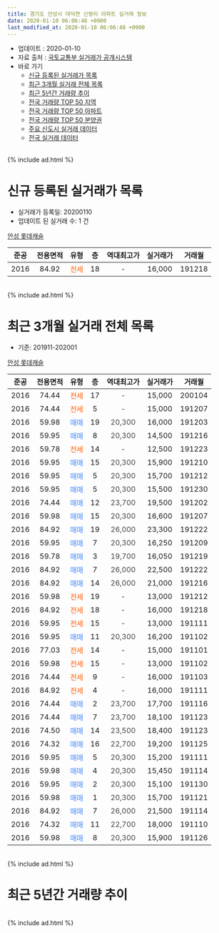 ```yaml
---
title: 경기도 안성시 대덕면 신령리 아파트 실거래 정보
date: 2020-01-10 06:06:48 +0900
last_modified_at: 2020-01-10 06:06:48 +0900
---
```


* 업데이트 : 2020-01-10
* 자료 출처 : [국토교통부 실거래가 공개시스템](http://rt.molit.go.kr)
* 바로 가기
    * [신규 등록된 실거래가 목록](#신규-등록된-실거래가-목록)
    * [최근 3개월 실거래 전체 목록](#최근-3개월-실거래-전체-목록)
    * [최근 5년간 거래량 추이](#최근-5년간-거래량-추이)
    * [전국 거래량 TOP 50 지역](https://inasie.github.io/apt-trade-info/최근-3개월-전국에서-가장-거래가-많이-발생한-지역)
    * [전국 거래량 TOP 50 아파트](https://inasie.github.io/apt-trade-info/최근-3개월-전국에서-가장-거래가-많이-발생한-아파트)
    * [전국 거래량 TOP 50 분양권](https://inasie.github.io/apt-trade-info/최근-3개월-전국에서-가장-거래가-많이-발생한-분양권)
    * [주요 신도시 실거래 데이터](https://inasie.github.io/apt-trade-info/주요-신도시)
    * [전국 실거래 데이터](https://inasie.github.io/apt-trade-info/전국)
<br>
{% include ad.html %}
<br>

# 신규 등록된 실거래가 목록
* 실거래가 등록일: 20200110
* 업데이트 된 실거래 수: 1 건


[안성 롯데캐슬](https://search.naver.com/search.naver?query=%EA%B2%BD%EA%B8%B0%EB%8F%84+%EC%95%88%EC%84%B1%EC%8B%9C+%EB%8C%80%EB%8D%95%EB%A9%B4+%EC%8B%A0%EB%A0%B9%EB%A6%AC+%EC%95%88%EC%84%B1+%EB%A1%AF%EB%8D%B0%EC%BA%90%EC%8A%AC)

|준공|전용면적|유형|층|역대최고가|실거래가|거래월|
|:---:|:---:|:---:|:---:|:---:|:---:|:---:|
|2016|84.92|<span style="color:#ff5a00">전세</span>|18|<span style="color:#444444">-</span>|16,000|191218|


<br>
{% include ad.html %}
<br>

# 최근 3개월 실거래 전체 목록
* 기준: 201911-202001


[안성 롯데캐슬](https://search.naver.com/search.naver?query=%EA%B2%BD%EA%B8%B0%EB%8F%84+%EC%95%88%EC%84%B1%EC%8B%9C+%EB%8C%80%EB%8D%95%EB%A9%B4+%EC%8B%A0%EB%A0%B9%EB%A6%AC+%EC%95%88%EC%84%B1+%EB%A1%AF%EB%8D%B0%EC%BA%90%EC%8A%AC)

|준공|전용면적|유형|층|역대최고가|실거래가|거래월|
|:---:|:---:|:---:|:---:|:---:|:---:|:---:|
|2016|74.44|<span style="color:#ff5a00">전세</span>|17|<span style="color:#444444">-</span>|15,000|200104|
|2016|74.44|<span style="color:#ff5a00">전세</span>|5|<span style="color:#444444">-</span>|15,000|191207|
|2016|59.98|<span style="color:#4285f3">매매</span>|19|<span style="color:#444444">20,300</span>|16,000|191203|
|2016|59.95|<span style="color:#4285f3">매매</span>|8|<span style="color:#444444">20,300</span>|14,500|191216|
|2016|59.78|<span style="color:#ff5a00">전세</span>|14|<span style="color:#444444">-</span>|12,500|191223|
|2016|59.95|<span style="color:#4285f3">매매</span>|15|<span style="color:#444444">20,300</span>|15,900|191210|
|2016|59.95|<span style="color:#4285f3">매매</span>|5|<span style="color:#444444">20,300</span>|15,700|191212|
|2016|59.95|<span style="color:#4285f3">매매</span>|5|<span style="color:#444444">20,300</span>|15,500|191230|
|2016|74.44|<span style="color:#4285f3">매매</span>|12|<span style="color:#444444">23,700</span>|19,500|191202|
|2016|59.98|<span style="color:#4285f3">매매</span>|15|<span style="color:#444444">20,300</span>|16,600|191207|
|2016|84.92|<span style="color:#4285f3">매매</span>|19|<span style="color:#444444">26,000</span>|23,300|191222|
|2016|59.95|<span style="color:#4285f3">매매</span>|7|<span style="color:#444444">20,300</span>|16,250|191209|
|2016|59.78|<span style="color:#4285f3">매매</span>|3|<span style="color:#444444">19,700</span>|16,050|191219|
|2016|84.92|<span style="color:#4285f3">매매</span>|7|<span style="color:#444444">26,000</span>|22,500|191222|
|2016|84.92|<span style="color:#4285f3">매매</span>|14|<span style="color:#444444">26,000</span>|21,000|191216|
|2016|59.98|<span style="color:#ff5a00">전세</span>|19|<span style="color:#444444">-</span>|13,000|191212|
|2016|84.92|<span style="color:#ff5a00">전세</span>|18|<span style="color:#444444">-</span>|16,000|191218|
|2016|59.95|<span style="color:#ff5a00">전세</span>|15|<span style="color:#444444">-</span>|13,000|191111|
|2016|59.95|<span style="color:#4285f3">매매</span>|11|<span style="color:#444444">20,300</span>|16,200|191102|
|2016|77.03|<span style="color:#ff5a00">전세</span>|14|<span style="color:#444444">-</span>|15,000|191101|
|2016|59.98|<span style="color:#ff5a00">전세</span>|15|<span style="color:#444444">-</span>|13,000|191102|
|2016|74.44|<span style="color:#ff5a00">전세</span>|9|<span style="color:#444444">-</span>|16,000|191103|
|2016|84.92|<span style="color:#ff5a00">전세</span>|4|<span style="color:#444444">-</span>|16,000|191111|
|2016|74.44|<span style="color:#4285f3">매매</span>|2|<span style="color:#444444">23,700</span>|17,700|191116|
|2016|74.44|<span style="color:#4285f3">매매</span>|7|<span style="color:#444444">23,700</span>|18,100|191123|
|2016|74.50|<span style="color:#4285f3">매매</span>|14|<span style="color:#444444">23,500</span>|18,400|191123|
|2016|74.32|<span style="color:#4285f3">매매</span>|16|<span style="color:#444444">22,700</span>|19,200|191125|
|2016|59.95|<span style="color:#4285f3">매매</span>|5|<span style="color:#444444">20,300</span>|15,200|191111|
|2016|59.98|<span style="color:#4285f3">매매</span>|4|<span style="color:#444444">20,300</span>|15,450|191114|
|2016|59.95|<span style="color:#4285f3">매매</span>|2|<span style="color:#444444">20,300</span>|15,100|191130|
|2016|59.98|<span style="color:#4285f3">매매</span>|1|<span style="color:#444444">20,300</span>|15,700|191121|
|2016|84.92|<span style="color:#4285f3">매매</span>|7|<span style="color:#444444">26,000</span>|21,500|191114|
|2016|74.32|<span style="color:#4285f3">매매</span>|11|<span style="color:#444444">22,700</span>|18,000|191110|
|2016|59.98|<span style="color:#4285f3">매매</span>|8|<span style="color:#444444">20,300</span>|15,900|191126|


<br>
{% include ad.html %}
<br>

# 최근 5년간 거래량 추이


<div style="width:100%;">
    <canvas id="deal_progress" height="200"></canvas>
</div>

<script>
new Chart(document.getElementById("deal_progress"), {
    type: 'line',
    data: {
        labels: ['201501','201502','201503','201504','201505','201506','201507','201508','201509','201510','201511','201512','201601','201602','201603','201604','201605','201606','201607','201608','201609','201610','201611','201612','201701','201702','201703','201704','201705','201706','201707','201708','201709','201710','201711','201712','201801','201802','201803','201804','201805','201806','201807','201808','201809','201810','201811','201812','201901','201902','201903','201904','201905','201906','201907','201908','201909','201910','201911','201912','202001'],
        datasets: [{
            label: '매매',
            pointRadius: 1,
            data: [0, 0, 0, 0, 0, 0, 0, 0, 0, 0, 0, 0, 0, 0, 2, 2, 15, 7, 10, 2, 5, 4, 3, 8, 3, 7, 7, 12, 9, 6, 5, 5, 9, 6, 5, 10, 3, 7, 12, 9, 6, 9, 7, 9, 11, 7, 9, 9, 7, 7, 14, 10, 5, 10, 7, 15, 11, 15, 12, 12, 0],
            borderColor: "rgba(255, 201, 14, 1)",
            backgroundColor: "rgba(255, 201, 14, 0.5)",
            fill: false,
            lineTension: 0
        },{
            label: '전월세',
            pointRadius: 1,
            data: [0, 0, 0, 0, 0, 0, 0, 0, 0, 0, 0, 0, 23, 47, 54, 27, 15, 4, 8, 7, 1, 4, 4, 2, 1, 5, 2, 2, 3, 5, 5, 3, 6, 3, 7, 5, 13, 23, 23, 14, 9, 10, 10, 5, 7, 9, 5, 10, 6, 10, 11, 3, 6, 6, 12, 8, 6, 5, 5, 4, 1],
            borderColor: "rgba(0, 141, 185, 1)",
            backgroundColor: "rgba(0, 141, 185, 0.5)",
            fill: false,
            lineTension: 0
        }
        ]
    },
    options: {
        responsive: true,
        title: {
            display: false
        },
        tooltips: {
            mode: 'index',
            intersect: false
        },
        hover: {
            mode: 'nearest',
            intersect: true
        },
        scales: {
            xAxes: [{
                display: true,
                scaleLabel: {
                    display: true,
                    labelString: '년/월'
                }
            }],
            yAxes: [{
                display: true,
                ticks: {
                    suggestedMin: 0,
                },
                scaleLabel: {
                    display: true,
                    labelString: '실거래 수'
                }
            }]
        }
    }
});

</script>


<br>
{% include ad.html %}
<br>

